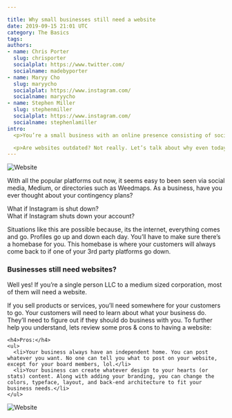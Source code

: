 ```yaml
---

title: Why small businesses still need a website
date: 2019-09-15 21:01 UTC
category: The Basics
tags: 
authors:
- name: Chris Porter
  slug: chrisporter
  socialplat: https://www.twitter.com/
  socialname: madebyporter
- name: Maryy Cho
  slug: maryycho
  socialplat: https://www.instagram.com/
  socialname: maryycho
- name: Stephen Miller
  slug: stephenmiller
  socialplat: https://www.instagram.com/
  socialname: stephenlamiller
intro: 
  <p>You’re a small business with an online presence consisting of social media, online publishing and directory platforms. That should cover your basis, right?</p>

  <p>Are websites outdated? Not really. Let’s talk about why even today, you’ll need your own independent website.</p>
---
```


<img src="https://images.unsplash.com/photo-1481487196290-c152efe083f5?ixlib=rb-1.2.1&ixid=eyJhcHBfaWQiOjEyMDd9&auto=format&fit=crop&w=2860&q=80" alt="Website" />

<div class="row">
  <div class="col-md-8">
    <p>
      With all the popular platforms out now, it seems easy to been seen via social media, Medium, or directories such as Weedmaps. As a business, have you ever thought about your contingency plans?
    </p>
    <p>
      What if Instagram is shut down?<br />
      What if Instagram shuts down your account?
    </p>
    <p>
      Situations like this are possible because, its the internet, everything comes and go. Profiles go up and down each day. You’ll have to make sure there’s a homebase for you. This homebase is where your customers will always come back to if one of your 3rd party platforms go down.
    </p>
  </div>
</div>

<div class="row">
  <div class="col-md-7">
    <h3>Businesses still need websites?</h3>
    <p>
      Well yes! If you’re a single person LLC to a medium sized corporation, most of them will need a website.
    </p>
    <p>
      If you sell products or services, you’ll need somewhere for your customers to go. Your customers will need to learn about what your business do. They’ll need to figure out if they should do business with you. To further help you understand, lets review some pros & cons to having a website:
    </p>
      
    <h4>Pros:</h4>
    <ul>
      <li>Your business always have an independent home. You can post whatever you want. No one can tell you what to post on your website, except for your board members, lol.</li>
      <li>Your business can create whatever design to your hearts (or stats) content. Along with adding your branding, you can change the colors, typeface, layout, and back-end architecture to fit your business needs.</li>
    </ul>
  </div>
  <div class="col-md-5">
    <img src="https://images.unsplash.com/photo-1539278670307-a69d04dc8a75?ixlib=rb-1.2.1&ixid=eyJhcHBfaWQiOjEyMDd9&auto=format&fit=crop&w=2734&q=80" alt="Website" />
  </div>
</div>
